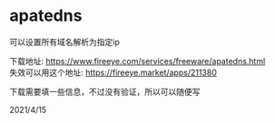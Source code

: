 # apatedns
可以设置所有域名解析为指定ip  

下载地址: https://www.fireeye.com/services/freeware/apatedns.html  
失效可以用这个地址: https://fireeye.market/apps/211380  

下载需要填一些信息，不过没有验证，所以可以随便写  


2021/4/15

